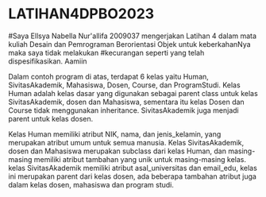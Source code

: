 # LATIHAN4DPBO2023

#Saya Ellsya Nabella Nur'allifa 2009037 mengerjakan Latihan 4 dalam mata kuliah Desain dan Pemrograman Berorientasi Objek untuk keberkahanNya maka saya tidak melakukan #kecurangan seperti yang telah dispesifikasikan. Aamiin

Dalam contoh program di atas, terdapat 6 kelas yaitu Human, SivitasAkademik, Mahasiswa, Dosen, Course, dan ProgramStudi. Kelas Human adalah kelas dasar yang digunakan sebagai parent class untuk kelas SivitasAkademik, dosen dan Mahasiswa, sementara itu kelas Dosen dan Course tidak menggunakan inheritance. SivitasAkademik juga menjadi parent untuk kelas dosen. 

Kelas Human memiliki atribut NIK, nama, dan jenis_kelamin, yang merupakan atribut umum untuk semua manusia. Kelas SivitasAkademik, dosen dan Mahasiswa merupakan subclass dari kelas Human, dan masing-masing memiliki atribut tambahan yang unik untuk masing-masing kelas.
kelas SivitasAkademik memiliki atribut asal_universitas dan email_edu, kelas ini merupakan parent dari kelas dosen,
ada beberapa tambahan atribut juga dalam kelas dosen, mahasiswa dan program studi.


